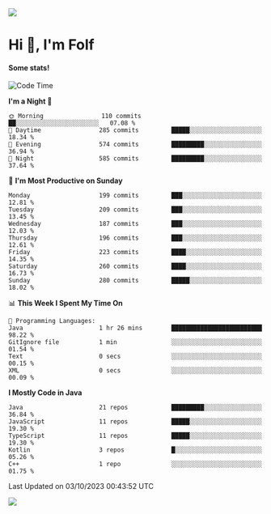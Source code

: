 <img src="https://komarev.com/ghpvc/?username=itsfolf"/>
<h1>Hi 👋, I'm Folf</h1>


#### Some stats!
<!--START_SECTION:waka-->
![Code Time](http://img.shields.io/badge/Code%20Time-1%2C965%20hrs%2028%20mins-blue)

**I'm a Night 🦉** 

```text
🌞 Morning                110 commits         ██░░░░░░░░░░░░░░░░░░░░░░░   07.08 % 
🌆 Daytime                285 commits         █████░░░░░░░░░░░░░░░░░░░░   18.34 % 
🌃 Evening                574 commits         █████████░░░░░░░░░░░░░░░░   36.94 % 
🌙 Night                  585 commits         █████████░░░░░░░░░░░░░░░░   37.64 % 
```
📅 **I'm Most Productive on Sunday** 

```text
Monday                   199 commits         ███░░░░░░░░░░░░░░░░░░░░░░   12.81 % 
Tuesday                  209 commits         ███░░░░░░░░░░░░░░░░░░░░░░   13.45 % 
Wednesday                187 commits         ███░░░░░░░░░░░░░░░░░░░░░░   12.03 % 
Thursday                 196 commits         ███░░░░░░░░░░░░░░░░░░░░░░   12.61 % 
Friday                   223 commits         ████░░░░░░░░░░░░░░░░░░░░░   14.35 % 
Saturday                 260 commits         ████░░░░░░░░░░░░░░░░░░░░░   16.73 % 
Sunday                   280 commits         █████░░░░░░░░░░░░░░░░░░░░   18.02 % 
```


📊 **This Week I Spent My Time On** 

```text
💬 Programming Languages: 
Java                     1 hr 26 mins        █████████████████████████   98.22 % 
GitIgnore file           1 min               ░░░░░░░░░░░░░░░░░░░░░░░░░   01.54 % 
Text                     0 secs              ░░░░░░░░░░░░░░░░░░░░░░░░░   00.15 % 
XML                      0 secs              ░░░░░░░░░░░░░░░░░░░░░░░░░   00.09 % 
```

**I Mostly Code in Java** 

```text
Java                     21 repos            █████████░░░░░░░░░░░░░░░░   36.84 % 
JavaScript               11 repos            █████░░░░░░░░░░░░░░░░░░░░   19.30 % 
TypeScript               11 repos            █████░░░░░░░░░░░░░░░░░░░░   19.30 % 
Kotlin                   3 repos             █░░░░░░░░░░░░░░░░░░░░░░░░   05.26 % 
C++                      1 repo              ░░░░░░░░░░░░░░░░░░░░░░░░░   01.75 % 
```




 Last Updated on 03/10/2023 00:43:52 UTC
<!--END_SECTION:waka-->
<a src="https://discord.com/users/1090088995976925305"><img src="https://lanyard-profile-readme.vercel.app/api/1090088995976925305"/></a></td> 
